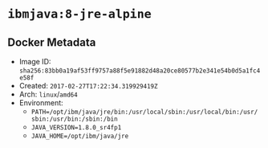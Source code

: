 # `ibmjava:8-jre-alpine`

## Docker Metadata

- Image ID: `sha256:83bb0a19af53ff9757a88f5e91882d48a20ce80577b2e341e54b0d5a1fc4e58f`
- Created: `2017-02-27T17:22:34.319929419Z`
- Arch: `linux`/`amd64`
- Environment:
  - `PATH=/opt/ibm/java/jre/bin:/usr/local/sbin:/usr/local/bin:/usr/sbin:/usr/bin:/sbin:/bin`
  - `JAVA_VERSION=1.8.0_sr4fp1`
  - `JAVA_HOME=/opt/ibm/java/jre`
